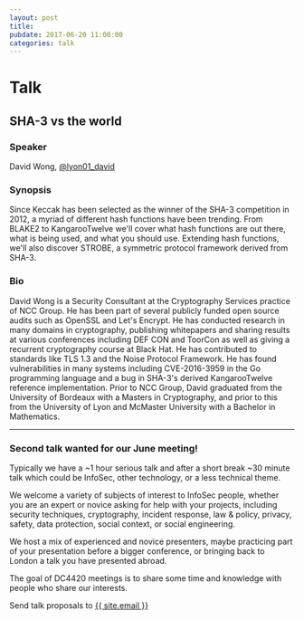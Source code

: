 ```yaml
---
layout: post
title:
pubdate: 2017-06-20 11:00:00
categories: talk
---
```


# Talk

## SHA-3 vs the world

### Speaker

David Wong, [@lyon01_david](https://twitter.com/lyon01_david)

### Synopsis

Since Keccak has been selected as the winner of the SHA-3 competition in 2012, a myriad of different hash functions have been trending. From BLAKE2 to KangarooTwelve we'll cover what hash functions are out there, what is being used, and what you should use. Extending hash functions, we'll also discover STROBE, a symmetric protocol framework derived from SHA-3.

### Bio

David Wong is a Security Consultant at the Cryptography Services practice of NCC Group. He has been part of several publicly funded open source audits such as OpenSSL and Let's Encrypt. He has conducted research in many domains in cryptography, publishing whitepapers and sharing results at various conferences including DEF CON and ToorCon as well as giving a recurrent cryptography course at Black Hat. He has contributed to standards like TLS 1.3 and the Noise Protocol Framework. He has found vulnerabilities in many systems including CVE-2016-3959 in the Go programming language and a bug in SHA-3's derived KangarooTwelve reference implementation. Prior to NCC Group, David graduated from the University of Bordeaux with a Masters in Cryptography, and prior to this from the University of Lyon and McMaster University with a Bachelor in Mathematics.

<hr>

### Second talk wanted for our June meeting!

Typically we have a ~1 hour serious talk and after a short break ~30 minute talk which could be InfoSec, other technology, or a less technical theme.

We welcome a variety of subjects of interest to InfoSec people, whether you are an expert or novice asking for help with your projects, including security techniques, cryptography, incident response, law & policy, privacy, safety, data protection, social context, or social engineering.

We host a mix of experienced and novice presenters, maybe practicing part of your presentation before a bigger conference, or bringing back to London a talk you have presented abroad.

The goal of DC4420 meetings is to share some time and knowledge with people who share our interests.

Send talk proposals to <a href="mailto:{{ site.email }}">{{ site.email }}</a>
